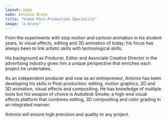 ```yaml
---
layout: page
name: Antonio Bruno
title: "Video Post-Production Specialist"
image: "a-bruno"
---
```

From the experiments with stop motion and cartoon animation in his student years, to visual effects, editing and 3D animation of today; his focus has always been to link artistic skills with technological skills.

His background as Producer, Editor and Associate Creative Director in the advertising industry gives him a unique perspective that enriches each project he undertakes.

As an independent producer and now as an entrepreneur, Antonio has been developing his skills in Post-production: editing, motion graphics, 2D and 3D animation, visual effects and compositing. He has knowledge of multiple tools but his weapon of choice is Autodesk Smoke; a high-end visual effects platform that combines editing, 3D compositing and color grading in an integrated manner.

Antonio will ensure high precision and quality to any project.